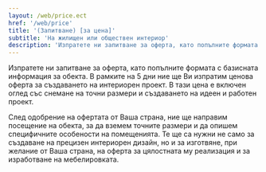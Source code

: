 ```yaml
---
layout: /web/price.ect
href: '/web/price'
title: '(Запитване) [за цена]'
subtitle: 'На жилищен или обществен интериор'
description: 'Изпратете ни запитване за оферта, като попълните формата с необходимата ни информация за обекта. В рамките на 5 дни ние ще Ви изпратим ценова оферта за създаването на интериорен проект. В тази цена е включен оглед със снемане на точни размери и създаването на идеен и работен проект. '
---
```

Изпратете ни запитване за оферта, като попълните формата с базисната информация за обекта. В рамките на 5 дни ние ще Ви изпратим ценова оферта за създаването на интериорен проект. В тази цена е включен оглед със снемане на точни размери и създаването на идеен и работен проект. 

След одобрение на офертата от Ваша страна, ние ще направим посещение на обекта, за да вземем точните размери и да опишем специфичните особености на помещенията. Те ще са нужни не само за създаване на прецизен интериорен дизайн, но и за изготвяне, при желание от Ваша страна, на оферта за цялостната му реализация и за изработване на мебелировката.
